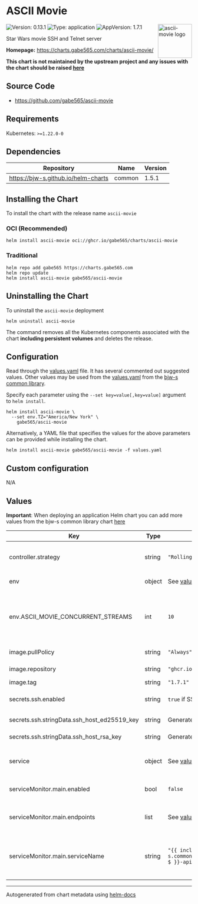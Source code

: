 # ASCII Movie

<img src="https://raw.githubusercontent.com/gabe565/ascii-movie/a1fd5c9/assets/icon.svg" align="right" width="92" alt="ascii-movie logo">

![Version: 0.13.1](https://img.shields.io/badge/Version-0.13.1-informational?style=flat)
![Type: application](https://img.shields.io/badge/Type-application-informational?style=flat)
![AppVersion: 1.7.1](https://img.shields.io/badge/AppVersion-1.7.1-informational?style=flat)

Star Wars movie SSH and Telnet server

**Homepage:** <https://charts.gabe565.com/charts/ascii-movie/>

**This chart is not maintained by the upstream project and any issues with the chart should be raised
[here](https://github.com/gabe565/charts/issues/new?assignees=gabe565&labels=bug&template=bug_report.yaml&name=ascii-movie&version=0.13.1)**

## Source Code

* <https://github.com/gabe565/ascii-movie>

## Requirements

Kubernetes: `>=1.22.0-0`

## Dependencies

| Repository | Name | Version |
|------------|------|---------|
| <https://bjw-s.github.io/helm-charts> | common | 1.5.1 |

## Installing the Chart

To install the chart with the release name `ascii-movie`

### OCI (Recommended)

```console
helm install ascii-movie oci://ghcr.io/gabe565/charts/ascii-movie
```

### Traditional

```console
helm repo add gabe565 https://charts.gabe565.com
helm repo update
helm install ascii-movie gabe565/ascii-movie
```

## Uninstalling the Chart

To uninstall the `ascii-movie` deployment

```console
helm uninstall ascii-movie
```

The command removes all the Kubernetes components associated with the chart **including persistent volumes** and deletes the release.

## Configuration

Read through the [values.yaml](./values.yaml) file. It has several commented out suggested values.
Other values may be used from the [values.yaml](https://github.com/bjw-s/helm-charts/tree/a081de5/charts/library/common/values.yaml) from the [bjw-s common library](https://github.com/bjw-s/helm-charts/tree/a081de5/charts/library/common).

Specify each parameter using the `--set key=value[,key=value]` argument to `helm install`.

```console
helm install ascii-movie \
  --set env.TZ="America/New York" \
    gabe565/ascii-movie
```

Alternatively, a YAML file that specifies the values for the above parameters can be provided while installing the chart.

```console
helm install ascii-movie gabe565/ascii-movie -f values.yaml
```

## Custom configuration

N/A

## Values

**Important**: When deploying an application Helm chart you can add more values from the bjw-s common library chart [here](https://github.com/bjw-s/helm-charts/tree/a081de5/charts/library/common)

| Key | Type | Default | Description |
|-----|------|---------|-------------|
| controller.strategy | string | `"RollingUpdate"` | Set the controller upgrade strategy |
| env | object | See [values.yaml](./values.yaml) | Environment variables. [[ref]](https://github.com/gabe565/ascii-movie/blob/main/docs/ascii-movie_serve.md) |
| env.ASCII_MOVIE_CONCURRENT_STREAMS | int | `10` | Number of concurrent streams allowed from an IP address. Set to 0 to disable. |
| image.pullPolicy | string | `"Always"` | image pull policy |
| image.repository | string | `"ghcr.io/gabe565/ascii-movie"` | image repository. |
| image.tag | string | `"1.7.1"` | image tag |
| secrets.ssh.enabled | string | `true` if SSH port is enabled, else `false` | Enables SSH host key volume. |
| secrets.ssh.stringData.ssh_host_ed25519_key | string | Generated | SSH Ed25519 host key. |
| secrets.ssh.stringData.ssh_host_rsa_key | string | Generated | SSH RSA host key. |
| service | object | See [values.yaml](./values.yaml) | Configures service settings for the chart. |
| serviceMonitor.main.enabled | bool | `false` | Enables or disables the serviceMonitor. |
| serviceMonitor.main.endpoints | list | See [values.yaml](./values.yaml) | Configures the endpoints for the serviceMonitor. |
| serviceMonitor.main.serviceName | string | `"{{ include \"bjw-s.common.lib.chart.names.fullname\" $ }}-api"` | Configures the target Service for the serviceMonitor. Helm templates can be used. |

---
Autogenerated from chart metadata using [helm-docs](https://github.com/norwoodj/helm-docs)
